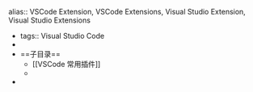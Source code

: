 alias:: VSCode Extension, VSCode Extensions, Visual Studio Extension, Visual Studio Extensions

- tags:: Visual Studio Code
-
- ==子目录==
	- [[VSCode 常用插件]]
	-
-
